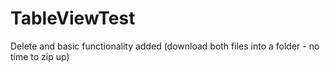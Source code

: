# TableViewTest

Delete and basic functionality added (download both files into a folder - no time to zip up)
